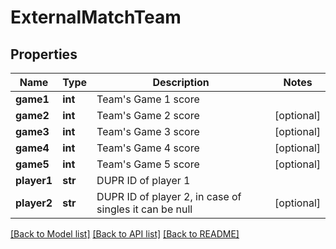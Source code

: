 # ExternalMatchTeam

## Properties
Name | Type | Description | Notes
------------ | ------------- | ------------- | -------------
**game1** | **int** | Team&#x27;s Game 1 score | 
**game2** | **int** | Team&#x27;s Game 2 score | [optional] 
**game3** | **int** | Team&#x27;s Game 3 score | [optional] 
**game4** | **int** | Team&#x27;s Game 4 score | [optional] 
**game5** | **int** | Team&#x27;s Game 5 score | [optional] 
**player1** | **str** | DUPR ID of player 1 | 
**player2** | **str** | DUPR ID of player 2, in case of singles it can be null | [optional] 

[[Back to Model list]](../README.md#documentation-for-models) [[Back to API list]](../README.md#documentation-for-api-endpoints) [[Back to README]](../README.md)

